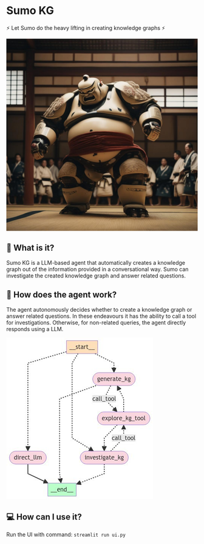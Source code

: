 # Sumo KG
⚡ Let Sumo do the heavy lifting in creating knowledge graphs ⚡

![cover](assets/sumo-robot.jpg)

## 🤔 What is it?
Sumo KG is a LLM-based agent that automatically creates a knowledge graph out of the information provided in a conversational way.
Sumo can investigate the created knowledge graph and answer related questions.

## 🔧 How does the agent work?
The agent autonomously decides whether to create a knowledge graph or answer related questions. In these endeavours it has the ability to call a tool for investigations. Otherwise, for non-related queries, the agent directly responds using a LLM.

![agent](assets/agent-graph.jpg)

## 💻 How can I use it?
Run the UI with command: `streamlit run ui.py`

